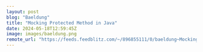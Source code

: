 ```yaml
---
layout: post
blog: "Baeldung"
title: "Mocking Protected Method in Java"
date: 2024-05-18T12:59:45Z
image: images/baeldung.png
remote_url: "https://feeds.feedblitz.com/~/896855111/0/baeldung~Mocking-Protected-Method-in-Java"
---
```

